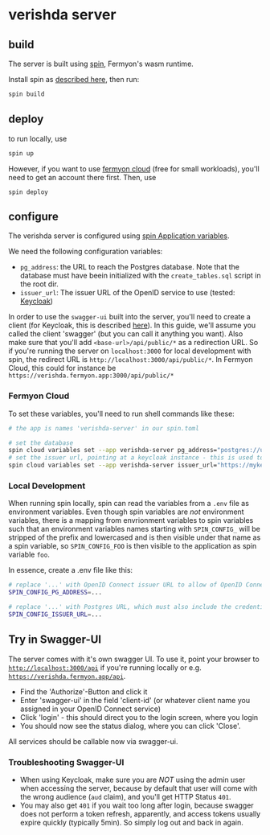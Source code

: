 # verishda server

## build

The server is built using [spin](https://developer.fermyon.com/spin), Fermyon's wasm runtime.

Install spin as [described here](https://developer.fermyon.com/spin/install#installing-spin), then run:

```bash
spin build
```

## deploy

to run locally, use
```bash
spin up
```

However, if you want to use [fermyon cloud](https://cloud.fermyon.com/) (free for small workloads), you'll need to get an account there first. Then, use

```
spin deploy
```

## configure

The verishda server is configured using [spin Application variables](https://developer.fermyon.com/spin/variables). 

We need the following configuration variables:
* `pg_address`: the URL to reach the Postgres database. Note that the database must have beein initialized with the `create_tables.sql` script in the root dir. 
* `issuer_url`: The issuer URL of the OpenID service to use (tested: [Keycloak](https://www.keycloak.org))

In order to use the `swagger-ui` built into the server, you'll need to create a client (for Keycloak, this is described [here](https://www.keycloak.org/docs/latest/server_admin/index.html#_oidc_clients)). In this guide, we'll assume you called the client 'swagger' (but you can call it anything you want). Also make sure that you'll add `<base-url>/api/public/*` as a redirection URL. So if you're running the server on `localhost:3000` for local development with spin, the redirect URL is `http://localhost:3000/api/public/*`.
In Fermyon Cloud, this could for instance be `https://verishda.fermyon.app:3000/api/public/*`

### Fermyon Cloud
To set these variables, you'll need to run shell commands like these:

```sh
# the app is names 'verishda-server' in our spin.toml

# set the database
spin cloud variables set --app verishda-server pg_address="postgres://user:password@host/dbname"
# set the issuer url, pointing at a keycloak instance - this is used to fetch more config via OIDC discovery
spin cloud variables set --app verishda-server issuer_url="https://mykeycloak/auth/realms/myrealm" 
```

### Local Development
When running spin locally, spin can read the variables from a `.env` file as environment variables. Even though spin variables are _not_ environment variables, there is a mapping from envrionment variables to spin variables such that an environment variables names starting with `SPIN_CONFIG_` will be stripped of the prefix and lowercased and is then visible under that name as a spin variable, so `SPIN_CONFIG_FOO` is then visible to the application as spin variable `foo`.

In essence, create a .env file like this:
```sh
# replace '...' with OpenID Connect issuer URL to allow of OpenID Connect Discovery
SPIN_CONFIG_PG_ADDRESS=...

# replace '...' with Postgres URL, which must also include the credentials
SPIN_CONFIG_ISSUER_URL=...
```

## Try in Swagger-UI

The server comes with it's own swagger UI. To use it, point your browser to [`http://localhost:3000/api`](http://localhost:3000/api) if you're running locally or e.g. [`https://verishda.fermyon.app/api`](https://verishda.fermyon.app/api). 

* Find the 'Authorize'-Button and click it
* Enter 'swagger-ui' in the field 'client-id' (or whatever client name you assigned in your OpenID Connect service)
* Click 'login' - this should direct you to the login screen, where you login
* You should now see the status dialog, where you can click 'Close'.

All services should be callable now via swagger-ui.

### Troubleshooting Swagger-UI

* When using Keycloak, make sure you are *NOT* using the admin user when accessing the server, because by default that user will come with the wrong audience (`aud` claim), and you'll get HTTP Status `401`.
* You may also get `401` if you wait too long after login, because swagger does not perform a token refresh, apparently, and access tokens usually expire quickly (typically 5min). So simply log out and back in again.
